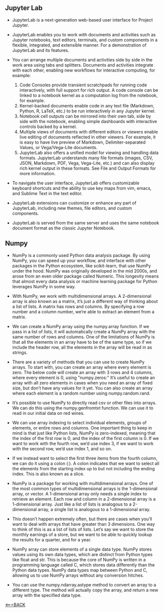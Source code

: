 ## Jupyter Lab

- JupyterLab is a next-generation web-based user interface for Project Jupyter.

- JupyterLab enables you to work with documents and activities such as Jupyter notebooks, text editors, terminals, and custom components in a flexible, integrated, and extensible manner. For a demonstration of JupyterLab and its features.

- You can arrange multiple documents and activities side by side in the work area using tabs and splitters. Documents and activities integrate with each other, enabling new workflows for interactive computing, for example:

    1. Code Consoles provide transient scratchpads for running code interactively, with full support for rich output. A code console can be linked to a notebook kernel as a computation log from the notebook, for example.
    2. Kernel-backed documents enable code in any text file (Markdown, Python, R, LaTeX, etc.) to be run interactively in any Jupyter kernel.
    3. Notebook cell outputs can be mirrored into their own tab, side by side with the notebook, enabling simple dashboards with interactive controls backed by a kernel.
    4. Multiple views of documents with different editors or viewers enable live editing of documents reflected in other viewers. For example, it is easy to have live preview of Markdown, Delimiter-separated Values, or Vega/Vega-Lite documents.
    5. JupyterLab also offers a unified model for viewing and handling data formats. JupyterLab understands many file formats (images, CSV, JSON, Markdown, PDF, Vega, Vega-Lite, etc.) and can also display rich kernel output in these formats. See File and Output Formats for more information.

- To navigate the user interface, JupyterLab offers customizable keyboard shortcuts and the ability to use key maps from vim, emacs, and Sublime Text in the text editor.

- JupyterLab extensions can customize or enhance any part of JupyterLab, including new themes, file editors, and custom components.

- JupyterLab is served from the same server and uses the same notebook document format as the classic Jupyter Notebook.


## Numpy

- NumPy is a commonly used Python data analysis package. By using NumPy, you can speed up your workflow, and interface with other packages in the Python ecosystem, like scikit-learn, that use NumPy under the hood. NumPy was originally developed in the mid 2000s, and arose from an even older package called Numeric. This longevity means that almost every data analysis or machine learning package for Python leverages NumPy in some way.

- With NumPy, we work with multidimensional arrays. A 2-dimensional array is also known as a matrix, it’s just a different way of thinking about a list of lists. A matrix has rows and columns. By specifying a row number and a column number, we’re able to extract an element from a matrix.

- We can create a NumPy array using the numpy.array function. If we pass in a list of lists, it will automatically create a NumPy array with the same number of rows and columns. One of the limitations of NumPy is that all the elements in an array have to be of the same type, so if we include the header row, all the elements in the array will be read in as strings.

- There are a variety of methods that you can use to create NumPy arrays. To start with, you can create an array where every element is zero. The below code will create an array with 3 rows and 4 columns, where every element is 0, using "numpy.zeros:" It’s useful to create an array with all zero elements in cases when you need an array of fixed size, but don’t have any values for it yet.
You can also create an array where each element is a random number using numpy.random.rand.

- It’s possible to use NumPy to directly read csv or other files into arrays. We can do this using the numpy.genfromtxt function. We can use it to read in our initial data on red wines.

- We can use array indexing to select individual elements, groups of elements, or entire rows and columns. One important thing to keep in mind is that just like Python lists, NumPy is zero-indexed, meaning that the index of the first row is 0, and the index of the first column is 0. If we want to work with the fourth row, we’d use index 3, if we want to work with the second row, we’d use index 1, and so on.

- If we instead want to select the first three items from the fourth column, we can do it using a colon (:). A colon indicates that we want to select all the elements from the starting index up to but not including the ending index. This is also known as a slice.

- NumPy is a package for working with multidimensional arrays. One of the most common types of multidimensional arrays is the 1-dimensional array, or vector. A 1-dimensional array only needs a single index to retrieve an element. Each row and column in a 2-dimensional array is a 1-dimensional array. Just like a list of lists is analogous to a 2-dimensional array, a single list is analogous to a 1-dimensional array. 

- This doesn’t happen extremely often, but there are cases when you’ll want to deal with arrays that have greater than 3 dimensions. One way to think of this is as a list of lists of lists. Let’s say we want to store the monthly earnings of a store, but we want to be able to quickly lookup the results for a quarter, and for a year.

- NumPy array can store elements of a single data type. NumPy stores values using its own data types, which are distinct from Python types like float and str. This is because the core of NumPy is written in a programming language called C, which stores data differently than the Python data types. NumPy data types map between Python and C, allowing us to use NumPy arrays without any conversion hitches.

- You can use the numpy.ndarray.astype method to convert an array to a different type. The method will actually copy the array, and return a new array with the specified data type. 


[<===BACK](../README.md)
